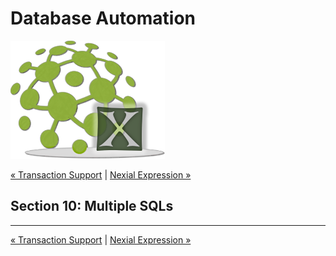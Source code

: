 # Database Automation

![logo](image/logo-x.png)

<div class="site-links">
<a class="link-previous" href="Database-Automation-transaction.html">&laquo; Transaction Support</a> | 
<a class="link-next" href="Database-Automation-expression.html">Nexial Expression &raquo;</a>
</div>


## Section 10: Multiple SQLs


***

<div class="site-links">
<a class="link-previous" href="Database-Automation-transaction.html">&laquo; Transaction Support</a> | 
<a class="link-next" href="Database-Automation-expression.html">Nexial Expression &raquo;</a>
</div>
